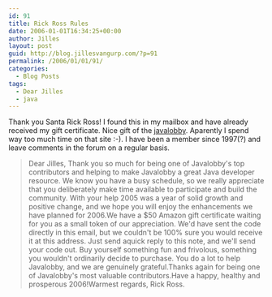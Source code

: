 ```yaml
---
id: 91
title: Rick Ross Rules
date: 2006-01-01T16:34:25+00:00
author: Jilles
layout: post
guid: http://blog.jillesvangurp.com/?p=91
permalink: /2006/01/01/91/
categories:
  - Blog Posts
tags:
  - Dear Jilles
  - java
---
```

Thank you Santa Rick Ross! I found this in my mailbox and have already received my gift certificate. Nice gift of the [javalobby](http://www.javalobby.org). Aparently I spend way too much time on that site :-). I have been a member since 1997(?) and leave comments in the forum on a regular basis.

> Dear Jilles, Thank you so much for being one of Javalobby's top contributors and helping to make Javalobby a great Java developer resource.  We know you have a busy schedule, so we really appreciate that you deliberately make time available to participate and build the community. With your help 2005 was a year of solid growth and positive change, and we hope you will enjoy the enhancements we have planned for 2006.We have a $50 Amazon gift certificate waiting for you as a small token of our appreciation. We'd have sent the code directly in this email, but we couldn't be 100% sure you would receive it at this address. Just send aquick reply to this note, and we'll send your code out. Buy yourself something fun and frivolous, something you wouldn't ordinarily decide to purchase. You do a lot to help Javalobby, and we are genuinely grateful.Thanks again for being one of Javalobby's most valuable contributors.Have a happy, healthy and prosperous 2006!Warmest regards, Rick Ross.